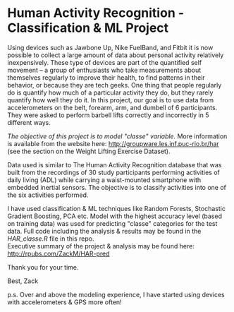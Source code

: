 


# Human Activity Recognition - Classification & ML Project

Using devices such as Jawbone Up, Nike FuelBand, and Fitbit it is now possible to collect a large amount of data about personal activity relatively inexpensively. These type of devices are part of the quantified self movement – a group of enthusiasts who take measurements about themselves regularly to improve their health, to find patterns in their behavior, or because they are tech geeks. One thing that people regularly do is quantify how much of a particular activity they do, but they rarely quantify how well they do it. In this project, our goal is to use data from accelerometers on the belt, forearm, arm, and dumbell of 6 participants. They were asked to perform barbell lifts correctly and incorrectly in 5 different ways.  

*The objective of this project is to model "classe" variable.*
More information is available from the website here: http://groupware.les.inf.puc-rio.br/har 
(see the section on the Weight Lifting Exercise Dataset).

Data used is similar to The Human Activity Recognition database that was built from the recordings of 30 study participants performing activities of daily living (ADL) while carrying a waist-mounted smartphone with embedded inertial sensors. The objective is to classify activities into one of the six activities performed.

I have used classification & ML techniques like Random Forests, Stochastic Gradient Boosting, PCA etc.
Model with the highest accuracy level (based on training data) was used for predicting "classe" categories for the test data.  Full code including the analysis & results may be found in the _HAR_classe.R_ file in this repo.  
Executive summary of the project & analysis may be found here: http://rpubs.com/ZackM/HAR-pred


Thank you for your time.

Best,
Zack

p.s. Over and above the modeling experience, I have started using devices with accelerometers & GPS more often!
